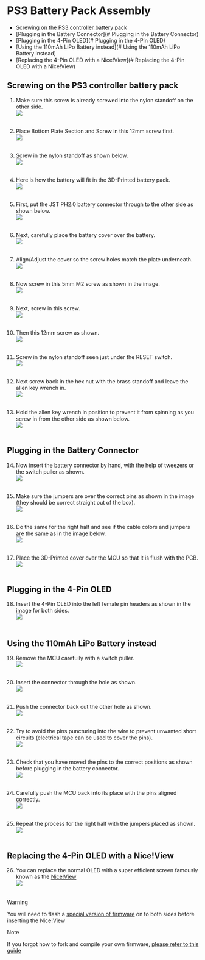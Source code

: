 # PS3 Battery Pack Assembly  

 - [Screwing on the PS3 controller battery pack](#-Screwing-on-the-PS3-controller-battery-pack)
 - [Plugging in the Battery Connector](# Plugging in the Battery Connector)
 - [Plugging in the 4-Pin OLED](# Plugging in the 4-Pin OLED)
 - [Using the 110mAh LiPo Battery instead](# Using the 110mAh LiPo Battery instead)
 - [Replacing the 4-Pin OLED with a Nice!View](# Replacing the 4-Pin OLED with a Nice!View)

## Screwing on the PS3 controller battery pack  

1. Make sure this screw is already screwed into the nylon standoff on the other side.  
<img src="images/1.jpg"><br/><br/>

2. Place Bottom Plate Section and Screw in this 12mm screw first.  
<img src="images/2.jpg"><br/><br/>

3. Screw in the nylon standoff as shown below.  
<img src="images/3.jpg"><br/><br/>

4. Here is how the battery will fit in the 3D-Printed battery pack.  
<img src="images/4.jpg"><br/><br/>

5. First, put the JST PH2.0 battery connector through to the other side as shown below.  
<img src="images/5.jpg"><br/><br/>

6. Next, carefully place the battery cover over the battery.  
<img src="images/6.jpg"><br/><br/>

7. Align/Adjust the cover so the screw holes match the plate underneath.  
<img src="images/7.jpg"><br/><br/>

8. Now screw in this 5mm M2 screw as shown in the image.  
<img src="images/8.jpg"><br/><br/>

9. Next, screw in this screw.  
<img src="images/9.jpg"><br/><br/>

10. Then this 12mm screw as shown.  
<img src="images/10.jpg"><br/><br/>

11. Screw in the nylon standoff seen just under the RESET switch.  
<img src="images/11.jpg"><br/><br/>

12. Next screw back in the hex nut with the brass standoff and leave the allen key wrench in.  
<img src="images/12.jpg"><br/><br/>

13. Hold the allen key wrench in position to prevent it from spinning as you screw in from the other side as shown below.  
<img src="images/13.jpg"><br/><br/>


## Plugging in the Battery Connector  

14. Now insert the battery connector by hand, with the help of tweezers or the switch puller as shown.  
<img src="images/14.jpg"><br/><br/>

15. Make sure the jumpers are over the correct pins as shown in the image (they should be correct straight out of the box).  
<img src="images/15.jpg"><br/><br/>

16. Do the same for the right half and see if the cable colors and jumpers are the same as in the image below.  
<img src="images/16.jpg"><br/><br/>

17. Place the 3D-Printed cover over the MCU so that it is flush with the PCB.  
<img src="images/17.jpg"><br/><br/>


## Plugging in the 4-Pin OLED  

18. Insert the 4-Pin OLED into the left female pin headers as shown in the image for both sides.  
<img src="images/18.jpg"><br/><br/>


## Using the 110mAh LiPo Battery instead  

19. Remove the MCU carefully with a switch puller.  
<img src="images/19.jpg"><br/><br/>

20. Insert the connector through the hole as shown.  
<img src="images/20.jpg"><br/><br/>

21. Push the connector back out the other hole as shown.  
<img src="images/21.jpg"><br/><br/>

22. Try to avoid the pins puncturing into the wire to prevent unwanted short circuits (electrical tape can be used to cover the pins).  
<img src="images/22.jpg"><br/><br/>

23. Check that you have moved the pins to the correct positions as shown before plugging in the battery connector.  
<img src="images/24.jpg"><br/><br/>

24. Carefully push the MCU back into its place with the pins aligned correctly.  
<img src="images/24.jpg"><br/><br/>

25. Repeat the process for the right half with the jumpers placed as shown.  
<img src="images/25.jpg"><br/><br/>


## Replacing the 4-Pin OLED with a Nice!View

26. You can replace the normal OLED with a super efficient screen famously known as the [Nice!View](https://nicekeyboards.com/nice-view/)  
<img src="images/NiceView.jpg"><br/><br/>

> [!Warning]
> You will need to flash a [special version of firmware](https://github.com/Timception/zmk-config-drift-nice_view-editor) on to both sides before inserting the Nice!View

> [!Note]
> If you forgot how to fork and compile your own firmware, [please refer to this guide](https://github.com/Timception/zmk-config-drift-v3-editor/tree/main/How%20to%20Change%20your%20Keymap)